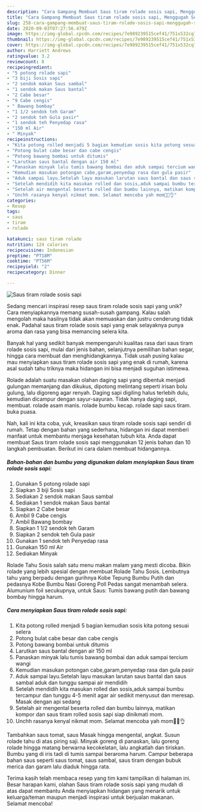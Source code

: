 ```yaml
---
description: "Cara Gampang Membuat Saus tiram rolade sosis sapi, Menggugah Selera"
title: "Cara Gampang Membuat Saus tiram rolade sosis sapi, Menggugah Selera"
slug: 258-cara-gampang-membuat-saus-tiram-rolade-sosis-sapi-menggugah-selera
date: 2020-09-03T07:27:56.479Z
image: https://img-global.cpcdn.com/recipes/7e989239515cef41/751x532cq70/saus-tiram-rolade-sosis-sapi-foto-resep-utama.jpg
thumbnail: https://img-global.cpcdn.com/recipes/7e989239515cef41/751x532cq70/saus-tiram-rolade-sosis-sapi-foto-resep-utama.jpg
cover: https://img-global.cpcdn.com/recipes/7e989239515cef41/751x532cq70/saus-tiram-rolade-sosis-sapi-foto-resep-utama.jpg
author: Harriett Andrews
ratingvalue: 3.2
reviewcount: 8
recipeingredient:
- "5 potong rolade sapi"
- "3 biji Sosis sapi"
- "2 sendok makan Saus sambal"
- "1 sendok makan Saus bantal"
- "2 Cabe besar"
- "9 Cabe cengis"
- " Bawang bombay"
- "1 1/2 sendok teh Garam"
- "2 sendok teh Gula pasir"
- "1 sendok teh Penyedap rasa"
- "150 ml Air"
- " Minyak"
recipeinstructions:
- "Kita potong rolled menjadi 5 bagian kemudian sosis kita potong sesuai selera"
- "Potong bulat cabe besar dan cabe cengis"
- "Potong bawang bombai untuk ditumis"
- "Larutkan saus bantal dengan air 150 ml"
- "Panaskan minyak lalu tumis bawang bombai dan aduk sampai tercium wangi"
- "Kemudian masukan potongan cabe,garam,penyedap rasa dan gula pasir"
- "Aduk sampai layu.Setelah layu masukan larutan saus bantal dan saus sambal aduk dan tunggu sampai air mendidih"
- "Setelah mendidih kita masukan rolled dan sosis,aduk sampai bumbu tercampur dan tunggu 4-5 menit agar air sedikit menyusut dan meresap. Masak dengan api sedang"
- "Setelah air mengental beserta rolled dan bumbu lainnya, matikan kompor dan saus tiram rolled sosis sapi siap dinikmati mom."
- "Unchh rasanya kenyal nikmat mom. Selamat mencoba yah mom🤗🤗👌"
categories:
- Resep
tags:
- saus
- tiram
- rolade

katakunci: saus tiram rolade 
nutrition: 124 calories
recipecuisine: Indonesian
preptime: "PT18M"
cooktime: "PT56M"
recipeyield: "2"
recipecategory: Dinner

---
```



![Saus tiram rolade sosis sapi](https://img-global.cpcdn.com/recipes/7e989239515cef41/751x532cq70/saus-tiram-rolade-sosis-sapi-foto-resep-utama.jpg)

Sedang mencari inspirasi resep saus tiram rolade sosis sapi yang unik? Cara menyiapkannya memang susah-susah gampang. Kalau salah mengolah maka hasilnya tidak akan memuaskan dan justru cenderung tidak enak. Padahal saus tiram rolade sosis sapi yang enak selayaknya punya aroma dan rasa yang bisa memancing selera kita.

Banyak hal yang sedikit banyak mempengaruhi kualitas rasa dari saus tiram rolade sosis sapi, mulai dari jenis bahan, selanjutnya pemilihan bahan segar, hingga cara membuat dan menghidangkannya. Tidak usah pusing kalau mau menyiapkan saus tiram rolade sosis sapi yang enak di rumah, karena asal sudah tahu triknya maka hidangan ini bisa menjadi suguhan istimewa.

Rolade adalah suatu masakan olahan daging sapi yang dibentuk menjadi gulungan memanjang dan dikukus, dipotong melintang seperti irisan bolu gulung, lalu digoreng agar renyah. Daging sapi digiling halus terlebih dulu, kemudian dicampur dengan sayur-sayuran. Tidak hanya daging sapi, membuat. rolade asam manis. rolade bumbu kecap. rolade sapi saus tiram. buka puasa.


Nah, kali ini kita coba, yuk, kreasikan saus tiram rolade sosis sapi sendiri di rumah. Tetap dengan bahan yang sederhana, hidangan ini dapat memberi manfaat untuk membantu menjaga kesehatan tubuh kita. Anda dapat membuat Saus tiram rolade sosis sapi menggunakan 12 jenis bahan dan 10 langkah pembuatan. Berikut ini cara dalam membuat hidangannya.

<!--inarticleads1-->

##### Bahan-bahan dan bumbu yang digunakan dalam menyiapkan Saus tiram rolade sosis sapi:

1. Gunakan 5 potong rolade sapi
1. Siapkan 3 biji Sosis sapi
1. Sediakan 2 sendok makan Saus sambal
1. Sediakan 1 sendok makan Saus bantal
1. Siapkan 2 Cabe besar
1. Ambil 9 Cabe cengis
1. Ambil  Bawang bombay
1. Siapkan 1 1/2 sendok teh Garam
1. Siapkan 2 sendok teh Gula pasir
1. Gunakan 1 sendok teh Penyedap rasa
1. Gunakan 150 ml Air
1. Sediakan  Minyak


Rolade Tahu Sosis salah satu menu makan malam yang mesti dicoba. Bikin rolade yang lebih spesial dengan membuat Rolade Tahu Sosis. Lembutnya tahu yang berpadu dengan gurihnya Kobe Tepung Bumbu Putih dan pedasnya Kobe Bumbu Nasi Goreng Poll Pedas sangat menambah selera. Alumunium foil secukupnya, untuk Saus: Tumis bawang putih dan bawang bombay hingga harum. 

<!--inarticleads2-->

##### Cara menyiapkan Saus tiram rolade sosis sapi:

1. Kita potong rolled menjadi 5 bagian kemudian sosis kita potong sesuai selera
1. Potong bulat cabe besar dan cabe cengis
1. Potong bawang bombai untuk ditumis
1. Larutkan saus bantal dengan air 150 ml
1. Panaskan minyak lalu tumis bawang bombai dan aduk sampai tercium wangi
1. Kemudian masukan potongan cabe,garam,penyedap rasa dan gula pasir
1. Aduk sampai layu.Setelah layu masukan larutan saus bantal dan saus sambal aduk dan tunggu sampai air mendidih
1. Setelah mendidih kita masukan rolled dan sosis,aduk sampai bumbu tercampur dan tunggu 4-5 menit agar air sedikit menyusut dan meresap. Masak dengan api sedang
1. Setelah air mengental beserta rolled dan bumbu lainnya, matikan kompor dan saus tiram rolled sosis sapi siap dinikmati mom.
1. Unchh rasanya kenyal nikmat mom. Selamat mencoba yah mom🤗🤗👌


Tambahkan saus tomat, saus Masak hingga mengental, angkat. Susun rolade tahu di atas piring saji. Minyak goreng di panaskan, lalu goreng rolade hingga matang berwarna kecokelatan, lalu angkatlah dan tiriskan. Bumbu yang di iris tadi di tumis sampai beraroma harum. Campur beberapa bahan saus seperti saus tomat, saus sambal, saus tiram dengan bubuk merica dan garam lalu diaduk hingga rata. 

Terima kasih telah membaca resep yang tim kami tampilkan di halaman ini. Besar harapan kami, olahan Saus tiram rolade sosis sapi yang mudah di atas dapat membantu Anda menyiapkan hidangan yang menarik untuk keluarga/teman maupun menjadi inspirasi untuk berjualan makanan. Selamat mencoba!
